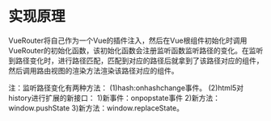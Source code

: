 # 实现原理
 VueRouter将自己作为一个Vue的插件注入，然后在Vue根组件初始化时调用VueRouter的初始化函数，该初始化函数会注册监听函数监听路径的变化。在监听到路径变化时，进行路径匹配，匹配到对应的路径后就拿到了该路径对应的组件，然后调用路由视图的渲染方法渲染该路径对应的组件。

  注：监听路径变化有两种方法：
  (1)hash:onhashchange事件。
  (2)html5对history进行扩展的新接口：
    1)新事件：onpopstate事件
    2)新方法：window.pushState
    3)新方法：window.replaceState。
